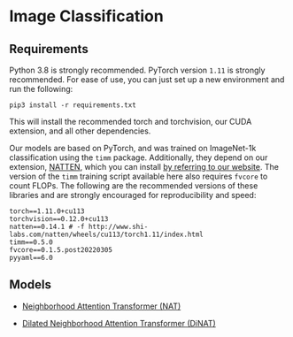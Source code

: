 # Image Classification

## Requirements
Python 3.8 is strongly recommended.
PyTorch version `1.11` is strongly recommended.
For ease of use, you can just set up a new environment and run the following:
```shell
pip3 install -r requirements.txt
```
This will install the recommended torch and torchvision, our CUDA extension, and all other dependencies.

Our models are based on PyTorch, and was trained on ImageNet-1k classification using the `timm` package. 
Additionally, they depend on our extension, [NATTEN](https://github.com/SHI-Labs/NATTEN), which you can install 
[by referring to our website](https://www.shi-labs.com/natten/). 
The version of the `timm` training script available here also requires `fvcore` to count FLOPs.
The following are the recommended versions of these libraries and are strongly encouraged for reproducibility and speed:
```shell
torch==1.11.0+cu113
torchvision==0.12.0+cu113
natten==0.14.1 # -f http://www.shi-labs.com/natten/wheels/cu113/torch1.11/index.html
timm==0.5.0
fvcore==0.1.5.post20220305
pyyaml==6.0
```

## Models

* [Neighborhood Attention Transformer (NAT)](NAT.md)

* [Dilated Neighborhood Attention Transformer (DiNAT)](DiNAT.md)
